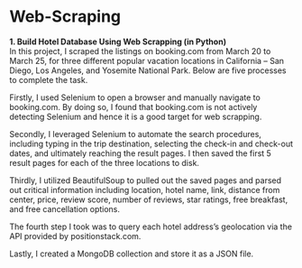 # Web-Scraping
**1. Build Hotel Database Using Web Scrapping (in Python)** <br>
  In this project, I scraped the listings on booking.com from March 20 to March 25, for three different popular vacation locations in California – San Diego, Los Angeles, and Yosemite National Park. Below are five processes to complete the task. <br>
  
  Firstly, I used Selenium to open a browser and manually navigate to booking.com. By doing so, I found that booking.com is not actively detecting Selenium and hence it is a good target for web scrapping. <br>
  
  Secondly, I leveraged Selenium to automate the search procedures, including typing in the trip destination, selecting the check-in and check-out dates, and ultimately reaching the result pages. I then saved the first 5 result pages for each of the three locations to disk. <br>
  
  Thirdly, I utilized BeautifulSoup to pulled out the saved pages and parsed out critical information including location, hotel name, link, distance from center, price, review score, number of reviews, star ratings, free breakfast, and free cancellation options. <br>
  
  The fourth step I took was to query each hotel address’s geolocation via the API provided by positionstack.com. <br>
  
  Lastly, I created a MongoDB collection and store it as a JSON file. <br>
